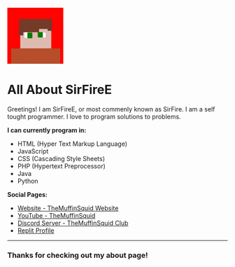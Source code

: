 ![SirFire's Profile Image](./sirfire-profile-v2.png)
# **All About SirFireE**

Greetings! I am SirFireE, or most commenly known as SirFire.
I am a self tought programmer. I love to program solutions to problems.

**I can currently program in:**
- HTML (Hyper Text Markup Language)
- JavaScript
- CSS (Cascading Style Sheets)
- PHP (Hypertext Preprocessor)
- Java
- Python

**Social Pages:**
- [Website - TheMuffinSquid Website](https://themuffinsquid.000webhostapp.com)
- [YouTube - TheMuffinSquid](https://www.youtube.com/channel/UCGTfzbc6Q2VCw9WLggz1z9g)
- [Discord Server - TheMuffinSquid Club](https://discord.gg/8bK7ubPs6E)
- [Replit Profile](https://replit.com/@SirFire)

---

### Thanks for checking out my about page!
